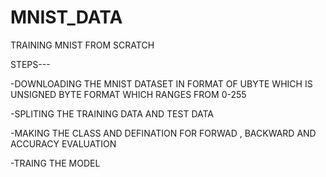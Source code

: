 # MNIST_DATA
TRAINING MNIST FROM SCRATCH

STEPS---

-DOWNLOADING THE MNIST DATASET IN FORMAT OF UBYTE WHICH IS UNSIGNED BYTE FORMAT WHICH RANGES FROM 0-255

-SPLITING THE TRAINING DATA AND TEST DATA

-MAKING THE CLASS AND DEFINATION FOR FORWAD , BACKWARD AND ACCURACY EVALUATION

-TRAING THE MODEL
